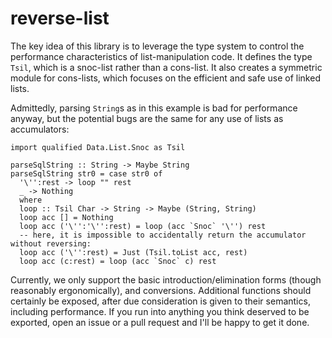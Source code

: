 # reverse-list

The key idea of this library is to leverage the type system to control the performance characteristics of list-manipulation code.
It defines the type `Tsil`, which is a snoc-list rather than a cons-list.
It also creates a symmetric module for cons-lists, which focuses on the efficient and safe use of linked lists.

Admittedly, parsing `String`s as in this example is bad for performance anyway, but the potential bugs are the same for any use of lists as accumulators:
```
import qualified Data.List.Snoc as Tsil

parseSqlString :: String -> Maybe String
parseSqlString str0 = case str0 of
  '\'':rest -> loop "" rest
  _ -> Nothing
  where
  loop :: Tsil Char -> String -> Maybe (String, String)
  loop acc [] = Nothing
  loop acc ('\'':'\'':rest) = loop (acc `Snoc` '\'') rest
  -- here, it is impossible to accidentally return the accumulator without reversing:
  loop acc ('\'':rest) = Just (Tsil.toList acc, rest)
  loop acc (c:rest) = loop (acc `Snoc` c) rest
```

Currently, we only support the basic introduction/elimination forms (though reasonably ergonomically), and conversions.
Additional functions should certainly be exposed, after due consideration is given to their semantics, including performance.
If you run into anything you think deserved to be exported, open an issue or a pull request and I'll be happy to get it done.
